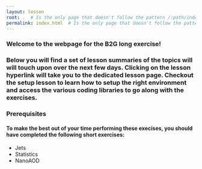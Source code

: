```yaml
---
layout: lesson
root: .  # Is the only page that doesn't follow the pattern /:path/index.html
permalink: index.html  # Is the only page that doesn't follow the pattern /:path/index.html
---
```


### Welcome to the webpage for the B2G long exercise! 
### Below you will find a set of lesson summaries of the topics will will touch upon over the next few days. Clicking on the lesson hyperlink will take you to the dedicated lesson page. Checkout the setup lesson to learn how to setup the right environment and access the various coding libraries to go along with the exercises.

<!-- this is an html comment -->

### Prerequisites
#### To make the best out of your time performing these execises, you should have completed the following short exercises:
- Jets
- Statistics
- NanoAOD
